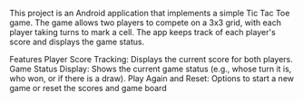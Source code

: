 This project is an Android application that implements a simple Tic Tac Toe game. The game allows two players to compete on a 3x3 grid, with each player taking turns to mark a cell. The app keeps track of each player's score and displays the game status.

Features
Player Score Tracking: Displays the current score for both players.
Game Status Display: Shows the current game status (e.g., whose turn it is, who won, or if there is a draw).
Play Again and Reset: Options to start a new game or reset the scores and game board
